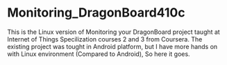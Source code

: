 # Monitoring_DragonBoard410c
This is the Linux version of Monitoring your DragonBoard project taught at Internet of Things Specilization courses 2 and 3 from Coursera. The existing project was tought in Android platform, but I have more hands on with Linux environment (Compared to Android), So here it goes.
